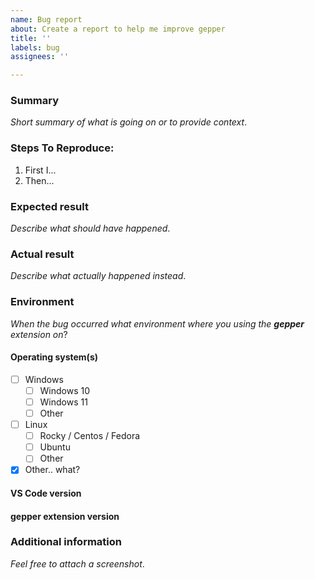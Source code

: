 ```yaml
---
name: Bug report
about: Create a report to help me improve gepper
title: ''
labels: bug
assignees: ''

---
```


### Summary

_Short summary of what is going on or to provide context_.

### Steps To Reproduce:

1.  First I...
2.  Then...

### Expected result

_Describe what should have happened_.

### Actual result

_Describe what actually happened instead_.

### Environment

_When the bug occurred what environment where you using the **gepper** extension on_?

#### Operating system(s)

 - [ ] Windows
    - [ ] Windows 10
    - [ ] Windows 11
    - [ ] Other
 - [ ] Linux
    - [ ] Rocky / Centos / Fedora
    - [ ] Ubuntu
    - [ ] Other

 - [X] Other.. what?
 
#### VS Code version
 
 <!-- In VS Code select "Help" > "About", then click on "Copy" and paste the text here -->
 
#### gepper extension version
 
 <!-- In VS Code select "View" > "Extensions", then type sheller and "Copy" and paste the version number here -->


### Additional information

_Feel free to attach a screenshot_.

